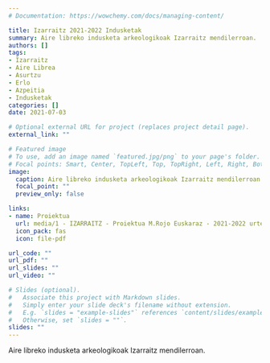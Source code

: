```yaml
---
# Documentation: https://wowchemy.com/docs/managing-content/

title: Izarraitz 2021-2022 Indusketak
summary: Aire libreko indusketa arkeologikoak Izarraitz mendilerroan.
authors: []
tags: 
- Izarraitz
- Aire Librea
- Asurtzu
- Erlo
- Azpeitia
- Indusketak
categories: []
date: 2021-07-03

# Optional external URL for project (replaces project detail page).
external_link: ""

# Featured image
# To use, add an image named `featured.jpg/png` to your page's folder.
# Focal points: Smart, Center, TopLeft, Top, TopRight, Left, Right, BottomLeft, Bottom, BottomRight.
image:
  caption: Aire libreko indusketa arkeologikoak Izarraitz mendilerroan.
  focal_point: ""
  preview_only: false

links:
- name: Proiektua
  url: media/1 - IZARRAITZ - Proiektua M.Rojo Euskaraz - 2021-2022 urtea.pdf
  icon_pack: fas
  icon: file-pdf

url_code: ""
url_pdf: ""
url_slides: ""
url_video: ""

# Slides (optional).
#   Associate this project with Markdown slides.
#   Simply enter your slide deck's filename without extension.
#   E.g. `slides = "example-slides"` references `content/slides/example-slides.md`.
#   Otherwise, set `slides = ""`.
slides: ""
---
```


Aire libreko indusketa arkeologikoak Izarraitz mendilerroan.
